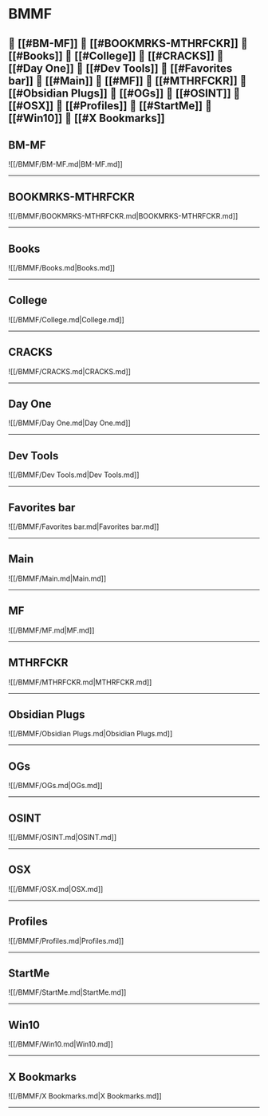 <!--book-ignore-->
<!--dont-delete-these-comments-->

<div style="page-break-after: always;"></div>

# BMMF

📄 [[#BM-MF]]
📄 [[#BOOKMRKS-MTHRFCKR]]
📄 [[#Books]]
📄 [[#College]]
📄 [[#CRACKS]]
📄 [[#Day One]]
📄 [[#Dev Tools]]
📄 [[#Favorites bar]]
📄 [[#Main]]
📄 [[#MF]]
📄 [[#MTHRFCKR]]
📄 [[#Obsidian Plugs]]
📄 [[#OGs]]
📄 [[#OSINT]]
📄 [[#OSX]]
📄 [[#Profiles]]
📄 [[#StartMe]]
📄 [[#Win10]]
📄 [[#X Bookmarks]]
---

## BM-MF

![[/BMMF/BM-MF.md|BM-MF.md]]

---

## BOOKMRKS-MTHRFCKR

![[/BMMF/BOOKMRKS-MTHRFCKR.md|BOOKMRKS-MTHRFCKR.md]]

---

## Books

![[/BMMF/Books.md|Books.md]]

---

## College

![[/BMMF/College.md|College.md]]

---

## CRACKS

![[/BMMF/CRACKS.md|CRACKS.md]]

---

## Day One

![[/BMMF/Day One.md|Day One.md]]

---

## Dev Tools

![[/BMMF/Dev Tools.md|Dev Tools.md]]

---

## Favorites bar

![[/BMMF/Favorites bar.md|Favorites bar.md]]

---

## Main

![[/BMMF/Main.md|Main.md]]

---

## MF

![[/BMMF/MF.md|MF.md]]

---

## MTHRFCKR

![[/BMMF/MTHRFCKR.md|MTHRFCKR.md]]

---

## Obsidian Plugs

![[/BMMF/Obsidian Plugs.md|Obsidian Plugs.md]]

---

## OGs

![[/BMMF/OGs.md|OGs.md]]

---

## OSINT

![[/BMMF/OSINT.md|OSINT.md]]

---

## OSX

![[/BMMF/OSX.md|OSX.md]]

---

## Profiles

![[/BMMF/Profiles.md|Profiles.md]]

---

## StartMe

![[/BMMF/StartMe.md|StartMe.md]]

---

## Win10

![[/BMMF/Win10.md|Win10.md]]

---

## X Bookmarks

![[/BMMF/X Bookmarks.md|X Bookmarks.md]]

---


